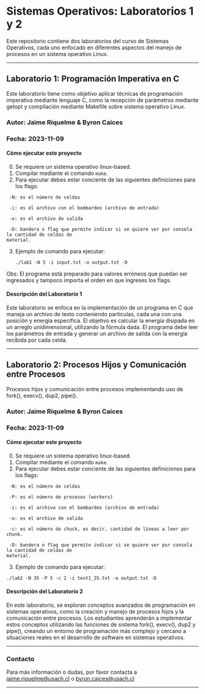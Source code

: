 
# Sistemas Operativos: Laboratorios 1 y 2

Este repositorio contiene dos laboratorios del curso de Sistemas Operativos, cada uno enfocado en diferentes aspectos del manejo de procesos en un sistema operativo Linux.

---

## Laboratorio 1: Programación Imperativa en C

Este laboratorio tiene como objetivo aplicar técnicas de programación imperativa mediante lenguaje C, como la recepción de parámetros mediante getopt y compilación mediante Makefile sobre sistema operativo Linux.

### Autor: Jaime Riquelme & Byron Caices

### Fecha: 2023-11-09

#### Cómo ejecutar este proyecto

0. Se requiere un sistema operativo linux-based.
1. Compilar mediante el comando `make`.
2. Para ejecutar debes estar conciente de las siguientes definiciones para los flags:

```
 -N: es el número de celdas
 
 -i: es el archivo con el bombardeo (archivo de entrada)
 
 -o: es el archivo de salida
 
 -D: bandera o flag que permite indicar si se quiere ver por consola la cantidad de celdas de
material.
```

3. Ejemplo de comando para ejecutar:
   ```
   ./lab1 -N 5 -i input.txt -o output.txt -D
   ```

Obs: El programa está preparado para valores erróneos que puedan ser ingresados y tampoco importa el orden en que ingreses los flags.

#### Descripción del Laboratorio 1

Este laboratorio se enfoca en la implementación de un programa en C que maneja un archivo de texto conteniendo partículas, cada una con una posición y energía específica. El objetivo es calcular la energía disipada en un arreglo unidimensional, utilizando la fórmula dada. El programa debe leer los parámetros de entrada y generar un archivo de salida con la energía recibida por cada celda.

---

## Laboratorio 2: Procesos Hijos y Comunicación entre Procesos

Procesos hijos y comunicación entre procesos implementando uso de fork(), execv(), dup2, pipe().

### Autor: Jaime Riquelme & Byron Caices

### Fecha: 2023-11-09

#### Cómo ejecutar este proyecto

0. Se requiere un sistema operativo linux-based.
1. Compilar mediante el comando `make`.
2. Para ejecutar debes estar conciente de las siguientes definiciones para los flags:

```
 -N: es el número de celdas
 
 -P: es el número de procesos (workers)
 
 -i: es el archivo con el bombardeo (archivo de entrada)
 
 -o: es el archivo de salida
 
 -c: es el número de chuck, es decir, cantidad de líneas a leer por chunk.
 
 -D: bandera o flag que permite indicar si se quiere ver por consola la cantidad de celdas de
material.
```

3. Ejemplo de comando para ejecutar:

```{c}
./lab2 -N 35 -P 5 -c 2 -i test1_35.txt -o output.txt -D
```

#### Descripción del Laboratorio 2

En este laboratorio, se exploran conceptos avanzados de programación en sistemas operativos, como la creación y manejo de procesos hijos y la comunicación entre procesos. Los estudiantes aprenderán a implementar estos conceptos utilizando las funciones de sistema fork(), execv(), dup2 y pipe(), creando un entorno de programación más complejo y cercano a situaciones reales en el desarrollo de software en sistemas operativos.

---

### Contacto

Para más información o dudas, por favor contacta a jaime.riquelme@usach.cl o byron.caices@usach.cl

---
